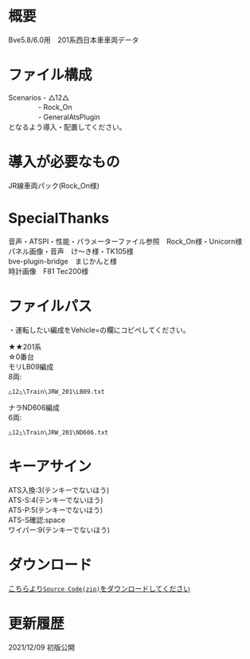 # 概要  
Bve5.8/6.0用　201系西日本車車両データ  

# ファイル構成  
Scenarios - △12△  
　　　　 - Rock_On  
　　　　 - GeneralAtsPlugin  
となるよう導入・配置してください。  

# 導入が必要なもの  
JR線車両パック(Rock_On様)  

# SpecialThanks  
音声・ATSPI・性能・パラメーターファイル参照　Rock_On様・Unicorn様  
パネル画像・音声　け〜き様・TK105様  
bve-plugin-bridge　まじかんと様  
時計画像　F81 Tec200様  

# ファイルパス
・運転したい編成をVehicle=の欄にコピペしてください。  
  
★★201系  
☆0番台  
モリLB09編成  
8両:
```
△12△\Train\JRW_201\LB09.txt  
```
ナラND606編成  
6両:
```
△12△\Train\JRW_201\ND606.txt  
```

# キーアサイン  
ATS入換:3(テンキーでないほう)  
ATS-S:4(テンキーでないほう)  
ATS-P:5(テンキーでないほう)  
ATS-S確認:space  
ワイパー:9(テンキーでないほう)  

# ダウンロード  
[こちらより`Source Code(zip)`をダウンロードしてください](https://github.com/sankakujirusi12/Bve_JRW201/releases/tag/1.0)

# 更新履歴  
2021/12/09 初版公開
